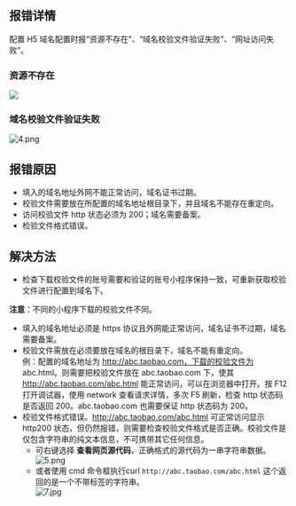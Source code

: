 ## 报错详情
配置 H5 域名配置时报“资源不存在”、“域名校验文件验证失败”、“网址访问失败”。

### 资源不存在
![](https://gw.alipayobjects.com/zos/sptworksff_prod/e3e136ec-a24d-489a-9585-c9ffe43e9a58.jpg#align=left&display=inline&height=416&margin=%5Bobject%20Object%5D&originHeight=416&originWidth=580&status=done&style=none&width=580)

### 域名校验文件验证失败
![4.png](https://cdn.nlark.com/yuque/0/2021/png/179989/1621230571962-e44b0c3d-82c7-4800-a1f1-c5515eaee6f3.png#align=left&display=inline&height=587&margin=%5Bobject%20Object%5D&name=4.png&originHeight=587&originWidth=800&size=89463&status=done&style=none&width=800)

## 报错原因

- 填入的域名地址外网不能正常访问，域名证书过期。
- 校验文件需要放在所配置的域名地址根目录下，并且域名不能存在重定向。
- 访问校验文件 http 状态必须为 200；域名需要备案。
- 检验文件格式错误。 

## 解决方法

- 检查下载校验文件的账号需要和验证的账号小程序保持一致，可重新获取校验文件进行配置到域名下。

**注意**：不同的小程序下载的校验文件不同。

- 填入的域名地址必须是 https 协议且外网能正常访问，域名证书不过期，域名需要备案。
- 校验文件需放在必须要放在域名的根目录下，域名不能有重定向。<br />例：配置的域名地址为 http://abc.taobao.com，下载的校验文件为 abc.html。则需要把校验文件放在 abc.taobao.com 下，使其 http://abc.taobao.com/abc.html 能正常访问，可以在浏览器中打开。按 F12 打开调试器，使用 network 查看请求详情，多次 F5 刷新，检查 http 状态码是否返回 200。abc.taobao.com 也需要保证 http 状态码为 200。
- 校验文件格式错误。http://abc.taobao.com/abc.html 可正常访问显示 http200 状态，但仍然报错，则需要检查校验文件格式是否正确。校验文件是仅包含字符串的纯文本信息，不可携带其它任何信息。
   - 可右键选择 **查看网页源代码**，正确格式的源代码为一串字符串数据。<br />![5.png](https://cdn.nlark.com/yuque/0/2021/png/179989/1621230706400-10cf96d6-c21f-4ac8-a728-9815230106b2.png#align=left&display=inline&height=416&margin=%5Bobject%20Object%5D&name=5.png&originHeight=416&originWidth=900&size=27433&status=done&style=none&width=900)
   - 或者使用 cmd 命令框执行curl `http://abc.taobao.com/abc.html` 这个返回的是一个不带标签的字符串。<br />![7.jpg](https://cdn.nlark.com/yuque/0/2021/jpeg/179989/1621230732355-5dafb124-ee73-4ef9-8616-105e3f9a75db.jpeg#align=left&display=inline&height=196&margin=%5Bobject%20Object%5D&name=7.jpg&originHeight=196&originWidth=628&size=11271&status=done&style=none&width=628)

